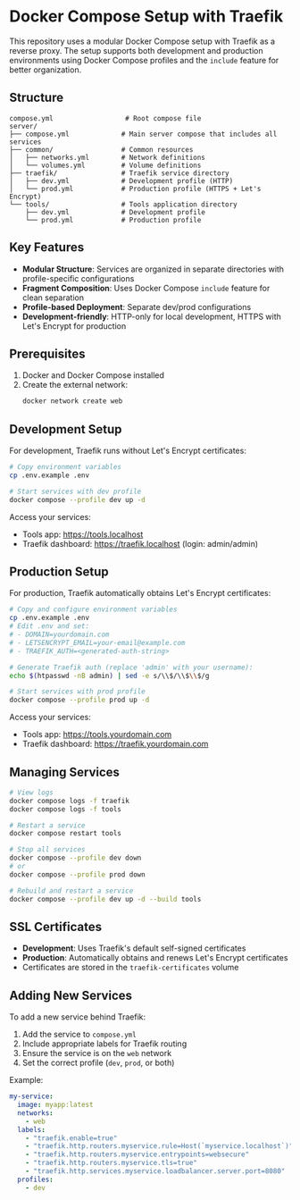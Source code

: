 # Docker Compose Setup with Traefik

This repository uses a modular Docker Compose setup with Traefik as a reverse proxy. The setup supports both development and production environments using Docker Compose profiles and the `include` feature for better organization.

## Structure

```
compose.yml                  # Root compose file
server/
├── compose.yml             # Main server compose that includes all services
├── common/                 # Common resources
│   ├── networks.yml        # Network definitions
│   └── volumes.yml         # Volume definitions
├── traefik/                # Traefik service directory
│   ├── dev.yml             # Development profile (HTTP)
│   └── prod.yml            # Production profile (HTTPS + Let's Encrypt)
└── tools/                  # Tools application directory
    ├── dev.yml             # Development profile
    └── prod.yml            # Production profile
```

## Key Features

- **Modular Structure**: Services are organized in separate directories with profile-specific configurations
- **Fragment Composition**: Uses Docker Compose `include` feature for clean separation
- **Profile-based Deployment**: Separate dev/prod configurations
- **Development-friendly**: HTTP-only for local development, HTTPS with Let's Encrypt for production

## Prerequisites

1. Docker and Docker Compose installed
2. Create the external network:
   ```bash
   docker network create web
   ```

## Development Setup

For development, Traefik runs without Let's Encrypt certificates:

```bash
# Copy environment variables
cp .env.example .env

# Start services with dev profile
docker compose --profile dev up -d
```

Access your services:
- Tools app: https://tools.localhost
- Traefik dashboard: https://traefik.localhost (login: admin/admin)

## Production Setup

For production, Traefik automatically obtains Let's Encrypt certificates:

```bash
# Copy and configure environment variables
cp .env.example .env
# Edit .env and set:
# - DOMAIN=yourdomain.com
# - LETSENCRYPT_EMAIL=your-email@example.com
# - TRAEFIK_AUTH=<generated-auth-string>

# Generate Traefik auth (replace 'admin' with your username):
echo $(htpasswd -nB admin) | sed -e s/\\$/\\$\\$/g

# Start services with prod profile
docker compose --profile prod up -d
```

Access your services:
- Tools app: https://tools.yourdomain.com
- Traefik dashboard: https://traefik.yourdomain.com

## Managing Services

```bash
# View logs
docker compose logs -f traefik
docker compose logs -f tools

# Restart a service
docker compose restart tools

# Stop all services
docker compose --profile dev down
# or
docker compose --profile prod down

# Rebuild and restart a service
docker compose --profile dev up -d --build tools
```

## SSL Certificates

- **Development**: Uses Traefik's default self-signed certificates
- **Production**: Automatically obtains and renews Let's Encrypt certificates
- Certificates are stored in the `traefik-certificates` volume

## Adding New Services

To add a new service behind Traefik:

1. Add the service to `compose.yml`
2. Include appropriate labels for Traefik routing
3. Ensure the service is on the `web` network
4. Set the correct profile (`dev`, `prod`, or both)

Example:
```yaml
my-service:
  image: myapp:latest
  networks:
    - web
  labels:
    - "traefik.enable=true"
    - "traefik.http.routers.myservice.rule=Host(`myservice.localhost`)"
    - "traefik.http.routers.myservice.entrypoints=websecure"
    - "traefik.http.routers.myservice.tls=true"
    - "traefik.http.services.myservice.loadbalancer.server.port=8080"
  profiles:
    - dev
```